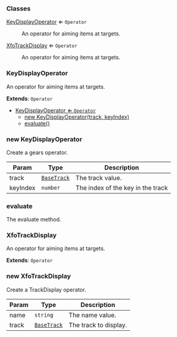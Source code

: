 ### Classes

<dl>
<dt><a href="#KeyDisplayOperator">KeyDisplayOperator</a> ⇐ <code>Operator</code></dt>
<dd><p>An operator for aiming items at targets.</p>
</dd>
<dt><a href="#XfoTrackDisplay">XfoTrackDisplay</a> ⇐ <code>Operator</code></dt>
<dd><p>An operator for aiming items at targets.</p>
</dd>
</dl>

<a name="KeyDisplayOperator"></a>

### KeyDisplayOperator 
An operator for aiming items at targets.


**Extends**: <code>Operator</code>  

* [KeyDisplayOperator ⇐ <code>Operator</code>](#KeyDisplayOperator)
    * [new KeyDisplayOperator(track, keyIndex)](#new-KeyDisplayOperator)
    * [evaluate()](#evaluate)

<a name="new_KeyDisplayOperator_new"></a>

### new KeyDisplayOperator
Create a gears operator.


| Param | Type | Description |
| --- | --- | --- |
| track | <code>[BaseTrack](api/Tracks\BaseTrack.md)</code> | The track value. |
| keyIndex | <code>number</code> | The index of the key in the track |

<a name="KeyDisplayOperator+evaluate"></a>

### evaluate
The evaluate method.


<a name="XfoTrackDisplay"></a>

### XfoTrackDisplay 
An operator for aiming items at targets.


**Extends**: <code>Operator</code>  
<a name="new_XfoTrackDisplay_new"></a>

### new XfoTrackDisplay
Create a TrackDisplay operator.


| Param | Type | Description |
| --- | --- | --- |
| name | <code>string</code> | The name value. |
| track | <code>[BaseTrack](api/Tracks\BaseTrack.md)</code> | The track to display. |

